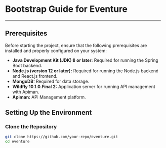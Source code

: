 # Bootstrap Guide for Eventure

---

## Prerequisites

Before starting the project, ensure that the following prerequisites are installed and properly configured on your system:

- **Java Development Kit (JDK) 8 or later:** Required for running the Spring Boot backend.
- **Node.js (version 12 or later):** Required for running the Node.js backend and React.js frontend.
- **MongoDB:** Required for data storage.
- **Wildfly 10.1.0.Final 2:** Application server for running API management with Apiman.
- **Apiman:** API Management platform.

## Setting Up the Environment

### Clone the Repository

```bash
git clone https://github.com/your-repo/eventure.git
cd eventure
